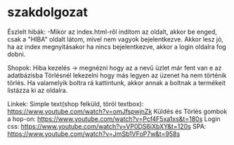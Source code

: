 # szakdolgozat

Észlelt hibák:
-Mikor az index.html-ről indítom az oldalt, akkor be enged, csak a "HIBA" oldalt látom, mivel nem vagyok bejelentkezve.
Akkor lesz jó, ha az index megnyitásakor ha nincs bejelentkezve, akkor a login oldalra fog dobni.

Shopok:
Hiba kezelés -> megnézni hogy az a nevű üzlet már fent van e az adatbázisba
Törlésnél lekezelni hogy más legyen az üzenet ha nem történik törlés.
Ha valamelyik boltra rá kattintunk, akkor annak a boltnak a termékeit listázza ki az oldalra.

Linkek:
Simple text(shop felküld, töröl textbox): https://www.youtube.com/watch?v=omJfspwjnZk
Küldés és Törlés gombok a hop-on: https://www.youtube.com/watch?v=Pcf4F5xa1xs&t=180s
Login css: https://www.youtube.com/watch?v=VP0DS6iXbXY&t=120s
SPA: https://www.youtube.com/watch?v=JmSb1VFoP7w&t=958s
